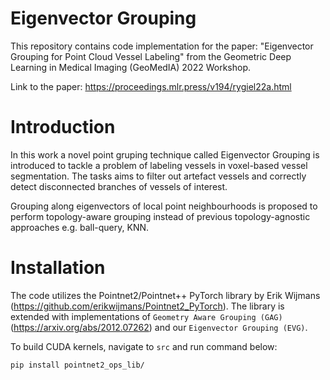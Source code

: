 # Eigenvector Grouping
This repository contains code implementation for the paper: "Eigenvector Grouping for Point Cloud Vessel Labeling" from the Geometric Deep Learning in Medical Imaging (GeoMedIA) 2022 Workshop.

Link to the paper: https://proceedings.mlr.press/v194/rygiel22a.html

# Introduction
In this work a novel point gruping technique called Eigenvector Grouping is introduced to tackle a problem of labeling vessels in voxel-based vessel segmentation. The tasks aims to filter out artefact vessels and correctly detect disconnected branches of vessels of interest. 

Grouping along eigenvectors of local point neighbourhoods is proposed to perform topology-aware grouping instead of previous topology-agnostic approaches e.g. ball-query, KNN.

# Installation
The code utilizes the Pointnet2/Pointnet++ PyTorch library by Erik Wijmans (https://github.com/erikwijmans/Pointnet2_PyTorch). The library is extended with implementations of `Geometry Aware Grouping (GAG)` (https://arxiv.org/abs/2012.07262) and our `Eigenvector Grouping (EVG)`.

To build CUDA kernels, navigate to `src` and run command below:  
```
pip install pointnet2_ops_lib/
````
